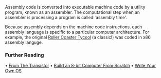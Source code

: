 Assembly code is converted into executable machine code by a utility program, known as an assembler. The computational step when an assembler is processing a program is called 'assembly time'.

Because assembly depends on the machine code instructions, each assembly language is specific to a particular computer architecture. For example, the original [Roller Coaster Tycool](https://en.wikipedia.org/wiki/RollerCoaster_Tycoon) (a classic!) was coded in x86 assembly languge.

### Further Reading
• [From The Transistor](https://github.com/geohot/fromthetransistor)
• [Build an 8-bit Computer From Scratch](https://eater.net/8bit/)
• [Write Your Own OS](http://mikeos.sourceforge.net/write-your-own-os.html)